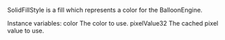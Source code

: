 SolidFillStyle is a fill which represents a color for the BalloonEngine.Instance variables:	color	<Color>	The color to use.	pixelValue32 <Integer>	The cached pixel value to use.